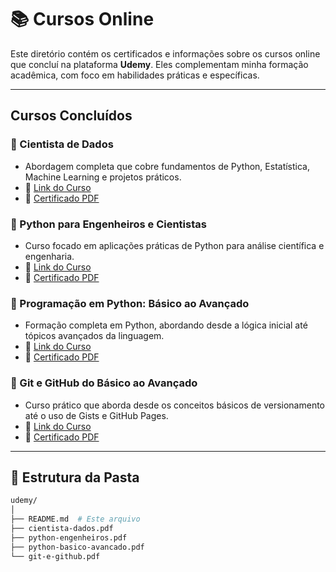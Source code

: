 # 📚 Cursos Online

Este diretório contém os certificados e informações sobre os cursos online que concluí na plataforma **Udemy**. Eles complementam minha formação acadêmica, com foco em habilidades práticas e específicas.

---

## Cursos Concluídos

### 📜 Cientista de Dados
- Abordagem completa que cobre fundamentos de Python, Estatística, Machine Learning e projetos práticos.
- 🔗 [Link do Curso](https://www.udemy.com/course/cientista-de-dados/?kw=for&src=sac&couponCode=KEEPLEARNINGBR)
- 📂 [Certificado PDF](./formacao-cientista-dados.pdf)

### 📜 Python para Engenheiros e Cientistas
- Curso focado em aplicações práticas de Python para análise científica e engenharia.
- 🔗 [Link do Curso](https://www.udemy.com.br/course/python-para-engenheiros-e-cientistas/?kw=python+pa&src=sac&couponCode=KEEPLEARNINGBR)
- 📂 [Certificado PDF](./python-engenheiros-cientista-basico-avançado.pdf)

### 📜 Programação em Python: Básico ao Avançado
- Formação completa em Python, abordando desde a lógica inicial até tópicos avançados da linguagem.
- 🔗 [Link do Curso](https://www.udemy.com/course/programacao-python-do-basico-ao-avancado/?kw=python&src=sac&couponCode=KEEPLEARNINGBR)
- 📂 [Certificado PDF](./python-basico-avancado.pdf)

### 📜 Git e GitHub do Básico ao Avançado
- Curso prático que aborda desde os conceitos básicos de versionamento até o uso de Gists e GitHub Pages.
- 🔗 [Link do Curso](https://www.udemy.com/course/git-e-github-do-basico-ao-avancado-c-gist-e-github-pages/?kw=gi&src=sac&couponCode=KEEPLEARNINGBR)
- 📂 [Certificado PDF](./git-github-basico-avancado.pdf)

---

## 📂 Estrutura da Pasta

```bash
udemy/
│
├── README.md  # Este arquivo
├── cientista-dados.pdf
├── python-engenheiros.pdf
├── python-basico-avancado.pdf
└── git-e-github.pdf